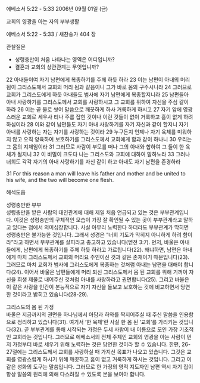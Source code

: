 에베소서 5:22 - 5:33 
2006년 09월 01일 (금)

교회의 영광을 아는 자의 부부생활



에베소서 5:22 - 5:33 / 새찬송가 404 장


관찰질문
- 성령충만이 처음 나타나는 영역은 어디입니까?
- 결혼과 교회의 상관관계는 무엇입니까?

22 아내들이여 자기 남편에게 복종하기를 주께 하듯 하라 23 이는 남편이 아내의 머리 됨이 그리스도께서 교회의 머리 됨과 같음이니 그가 바로 몸의 구주시니라 24 그러므로 교회가 그리스도에게 하듯 아내들도 범사에 자기 남편에게 복종할지니라 25 남편들아 아내 사랑하기를 그리스도께서 교회를 사랑하시고 그 교회를 위하여 자신을 주심 같이 하라 26 이는 곧 물로 씻어 말씀으로 깨끗하게 하사 거룩하게 하시고 27 자기 앞에 영광스러운 교회로 세우사 티나 주름 잡힌 것이나 이런 것들이 없이 거룩하고 흠이 없게 하려 하심이라 28 이와 같이 남편들도 자기 아내 사랑하기를 자기 자신과 같이 할지니 자기 아내를 사랑하는 자는 자기를 사랑하는 것이라 29 누구든지 언제나 자기 육체를 미워하지 않고 오직 양육하여 보호하기를 그리스도께서 교회에게 함과 같이 하나니 30 우리는 그 몸의 지체임이라 31 그러므로 사람이 부모를 떠나 그의 아내와 합하여 그 둘이 한 육체가 될지니 32 이 비밀이 크도다 나는 그리스도와 교회에 대하여 말하노라 33 그러나 너희도 각각 자기의 아내 사랑하기를 자신 같이 하고 아내도 자기 남편을 존경하라 

31  For this reason a man will leave his father and mother and be united to his wife, and the two will become one flesh.

해석도움





성령충만한 부부  
성령충만을 받은 사람의 대인관계에 대해 제일 처음 언급되고 있는 것은 부부관계입니다. 이것은 성령충만의 구체적인 모습이 가장 잘 확인될 수 있는 곳이 부부관계라고 말하고 있다는 점에서 의미심장합니다. 사실 아무리 노력한다 하더라도 부부관계가 막히면 성령충만은 불가능한 것입니다. 그래서 성경은 “너희 기도가 막히지 아니하게 하려 함이라”라고 하면서 부부관계를 살피라고 충고하고 있습니다(벧전 3:7). 먼저, 바울은 아내들에게, 남편에게 복종하기를 주께 하듯 하라고 가르칩니다(22). 왜냐하면, 남편은 아내에게 마치 그리스도께서 교회의 머리요 주인이신 것과 같은 존재이기 때문입니다(23). 그러므로 마치 교회가 범사에 그리스도에게 복종하는 것처럼 아내는 남편을 대해야 합니다(24). 이어서 바울은 남편들에게 머리 되신 그리스도께서 몸 된 교회를 위해 기꺼이 자신을 희생 제물로 내어주신 것처럼 아내를 사랑하라고 권면합니다(25). 그리고 바울은 이 같은 사랑을 인간이 본능적으로 자기 자신을 돌보고 보호하는 것에 비교하면서 당연한 것이라고 밝히고 있습니다(28-29).

그리스도의 몸 된 가정  
바울은 지금까지의 권면을 하나님께서 아담과 하와를 짝지어주실 때 주신 말씀을 인용함으로 정리하고 있습니다(31). 여기서 ‘한 육체’란 사실 한 몸 된 ‘교회’를 가리키는 것입니다(32). 곧 부부관계를 통해 시작되는 가정은 두세 사람이 내 이름으로 모인 가장 기초적인 교회라는 것입니다. 그러므로 에베소서의 전체 주제인 교회의 영광을 아는 사람이 먼저 가정부터 바로 세우기 위해 노력하는 것은 당연한 것이라 할 수 있습니다. 한편, 26-27절에는 그리스도께서 교회를 사랑하실 때 가지신 목표가 나오고 있습니다. 그것은 교회를 영광스럽게 하시기 위해 깨끗하고 흠이 없고 거룩하게 하시는 것입니다. 그리고 이 같은 성화의 도구는 말씀입니다. 그러므로 한 가정의 영적 지도자인 남편 역시 자기 집이 항상 말씀의 원리에 의해 다스려질 수 있도록 본을 보여야 합니다.